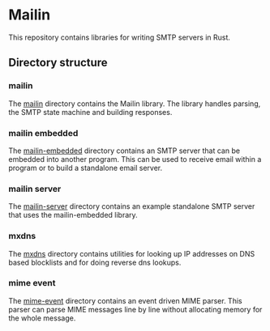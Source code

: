 # Mailin

This repository contains libraries for writing SMTP servers in Rust.

## Directory structure

### mailin

The [mailin](mailin) directory contains the Mailin library. The library handles parsing, the SMTP state machine and building responses.

### mailin embedded

The [mailin-embedded](mailin-embedded) directory contains an SMTP server that can be embedded into another program. This can be used to receive email within a program or to build a standalone email server.

### mailin server

The  [mailin-server](mailin-server) directory contains an example standalone SMTP server that uses the mailin-embedded library.

### mxdns

The [mxdns](mxdns) directory contains utilities for looking up IP addresses on DNS based blocklists and for doing reverse dns lookups.

### mime event

The [mime-event](mime-event) directory contains an event driven MIME parser. This parser can parse MIME messages line by line without allocating memory for the whole message.
